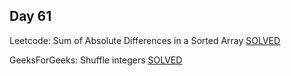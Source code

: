 ## Day 61

Leetcode: Sum of Absolute Differences in a Sorted Array 
[SOLVED](https://leetcode.com/problems/sum-of-absolute-differences-in-a-sorted-array/description/?envType=daily-question&envId=2023-11-25)

GeeksForGeeks: Shuffle integers 
[SOLVED](https://www.geeksforgeeks.org/problems/shuffle-integers2401/1)